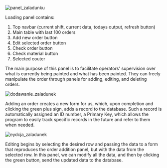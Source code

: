 ![panel_zaladunku](https://github.com/SymbiotyK/Paint-Order-Fulfillment/assets/161228121/278f0a17-0e19-491f-b680-dd00fed0d69f)

Loading panel contains:
1. Top navbar (current shift, current data, todays output, refresh button)
2. Main table with last 100 orders
3. Add new order button
4. Edit selected order button
5. Check order button
6. Check material button
7. Selected couter

The main purpose of this panel is to facilitate operators' supervision over what is currently being painted and what has been painted. They can freely manipulate the order through panels for adding, editing, and deleting orders.

![dodawanie_zaladunek](https://github.com/SymbiotyK/Paint-Order-Fulfillment/assets/161228121/d969ec53-1e12-4045-9358-649b65aa27b3)

Adding an order creates a new form for us, which, upon completion and clicking the green plus sign, adds a record to the database. Such a record is automatically assigned an ID number, a Primary Key, which allows the program to easily track specific records in the future and refer to them when needed.

![eydcja_zaladunek](https://github.com/SymbiotyK/Paint-Order-Fulfillment/assets/161228121/6be36a90-5890-4950-aca0-95a1e0407032)

Editing begins by selecting the desired row and passing the data to a form that reproduces the order addition panel, but with the data from the selected row. In this panel, we can modify all the data, and then by clicking the green button, send the updated data to the database.
